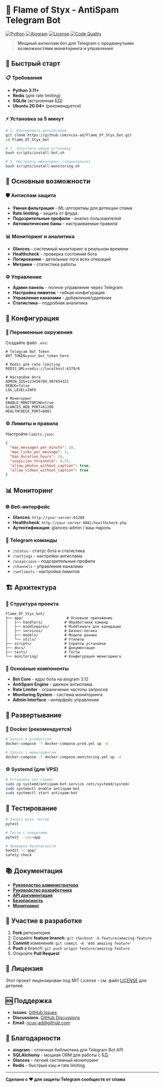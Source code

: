# 🤖 Flame of Styx - AntiSpam Telegram Bot

[![Python](https://img.shields.io/badge/Python-3.11+-blue.svg)](https://python.org)
[![Aiogram](https://img.shields.io/badge/Aiogram-3.12.0-green.svg)](https://docs.aiogram.dev)
[![License](https://img.shields.io/badge/License-MIT-yellow.svg)](LICENSE)
[![Code Quality](https://github.com/ncux-ad/Flame_Of_Styx_bot/actions/workflows/code-quality.yml/badge.svg)](https://github.com/ncux-ad/Flame_Of_Styx_bot/actions/workflows/code-quality.yml)

> **Мощный антиспам бот для Telegram с продвинутыми возможностями мониторинга и управления**

## 🚀 Быстрый старт

### 📋 Требования
- **Python 3.11+**
- **Redis** (для rate limiting)
- **SQLite** (встроенная БД)
- **Ubuntu 20.04+** (рекомендуется)

### ⚡ Установка за 5 минут

```bash
# 1. Клонировать репозиторий
git clone https://github.com/ncux-ad/Flame_Of_Styx_bot.git
cd Flame_Of_Styx_bot

# 2. Запустить умную установку
bash scripts/install-bot.sh

# 3. Настроить мониторинг (опционально)
bash scripts/install-monitoring.sh
```

## 🎯 Основные возможности

### 🛡️ Антиспам защита
- **Умная фильтрация** - ML-алгоритмы для детекции спама
- **Rate limiting** - защита от флуда
- **Подозрительные профили** - анализ пользователей
- **Автоматические баны** - настраиваемые правила

### 📊 Мониторинг и аналитика
- **Glances** - системный мониторинг в реальном времени
- **Healthcheck** - проверка состояния бота
- **Логирование** - детальные логи всех операций
- **Метрики** - статистика работы

### ⚙️ Управление
- **Админ панель** - полное управление через Telegram
- **Настройка лимитов** - гибкая конфигурация
- **Управление каналами** - добавление/удаление
- **Статистика** - подробная аналитика

## 🔧 Конфигурация

### 📝 Переменные окружения

Создайте файл `.env`:

```env
# Telegram Bot Token
BOT_TOKEN=your_bot_token_here

# Redis для rate limiting
REDIS_URL=redis://localhost:6379/0

# Настройки бота
ADMIN_IDS=123456789,987654321
DEBUG=false
LOG_LEVEL=INFO

# Мониторинг
ENABLE_MONITORING=true
GLANCES_WEB_PORT=61208
HEALTHCHECK_PORT=8081
```

### ⚙️ Лимиты и правила

Настройте `limits.json`:

```json
{
  "max_messages_per_minute": 10,
  "max_links_per_message": 3,
  "ban_duration_hours": 24,
  "suspicion_threshold": 0.55,
  "allow_photos_without_caption": true,
  "allow_videos_without_caption": true
}
```

## 📊 Мониторинг

### 🌐 Веб-интерфейс
- **Glances**: `http://your-server:61208`
- **Healthcheck**: `http://your-server:8081/healthcheck.php`
- **Аутентификация**: glances-admin / ваш-пароль

### 📱 Telegram команды
- `/status` - статус бота и статистика
- `/settings` - настройки антиспама
- `/suspicious` - подозрительные профили
- `/channels` - управление каналами
- `/setlimits` - настройка лимитов

## 🏗️ Архитектура

### 📁 Структура проекта
```
Flame_Of_Styx_bot/
├── app/                    # Основное приложение
│   ├── handlers/          # Обработчики команд
│   ├── middlewares/       # Middleware для валидации
│   ├── services/          # Бизнес-логика
│   ├── models/            # Модели данных
│   └── utils/             # Утилиты
├── scripts/               # Скрипты установки
├── docs/                  # Документация
├── tests/                 # Тесты
└── monitoring/            # Конфигурация мониторинга
```

### 🔄 Основные компоненты
- **Bot Core** - ядро бота на aiogram 3.12
- **AntiSpam Engine** - движок антиспама
- **Rate Limiter** - ограничение частоты запросов
- **Monitoring System** - система мониторинга
- **Admin Interface** - интерфейс управления

## 🚀 Развертывание

### 🐳 Docker (рекомендуется)
```bash
# Запуск в production
docker-compose -f docker-compose.prod.yml up -d

# Запуск с мониторингом
docker-compose -f docker-compose.monitoring.yml up -d
```

### ⚙️ Systemd (для VPS)
```bash
# Установка как сервис
sudo cp systemd/antispam-bot.service /etc/systemd/system/
sudo systemctl enable antispam-bot
sudo systemctl start antispam-bot
```

## 🧪 Тестирование

```bash
# Запуск всех тестов
pytest

# Тесты с покрытием
pytest --cov=app

# Проверка безопасности
bandit -r app/
safety check
```

## 📚 Документация

- **[Руководство администратора](docs/ADMIN_GUIDE.md)**
- **[Руководство разработчика](docs/DEVELOPMENT.md)**
- **[API документация](docs/API.md)**
- **[Безопасность](docs/SECURITY.md)**
- **[Мониторинг](MONITORING_SETUP.md)**

## 🤝 Участие в разработке

1. **Fork** репозитория
2. Создайте **feature branch**: `git checkout -b feature/amazing-feature`
3. **Commit** изменения: `git commit -m 'Add amazing feature'`
4. **Push** в branch: `git push origin feature/amazing-feature`
5. Откройте **Pull Request**

## 📄 Лицензия

Этот проект лицензирован под MIT License - см. файл [LICENSE](LICENSE) для деталей.

## 🆘 Поддержка

- **Issues**: [GitHub Issues](https://github.com/ncux-ad/Flame_Of_Styx_bot/issues)
- **Discussions**: [GitHub Discussions](https://github.com/ncux-ad/Flame_Of_Styx_bot/discussions)
- **Email**: [ncux-ad@github.com](mailto:ncux-ad@github.com)

## 🎉 Благодарности

- **aiogram** - отличная библиотека для Telegram Bot API
- **SQLAlchemy** - мощная ORM для работы с БД
- **Glances** - легкий системный мониторинг
- **Redis** - быстрый кэш и rate limiting

---

**Сделано с ❤️ для защиты Telegram сообществ от спама**